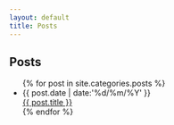 ```yaml
---
layout: default
title: Posts
---
```


## Posts

<ul class="posts">
  {% for post in site.categories.posts %}
    <li>
      <div class="publish-date">
        <time datetime="{{ post.date | date: '%d/%m/%Y' }}">{{ post.date | date:'%d/%m/%Y' }}</time>
      </div>
      <a href="{{ post.url }}">{{ post.title }}</a>
    </li>
  {% endfor %}
</ul>
